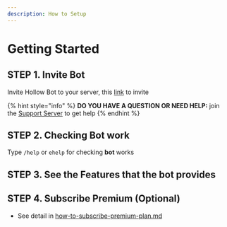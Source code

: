 ```yaml
---
description: How to Setup
---
```


# Getting Started

## STEP 1. Invite Bot

Invite Hollow Bot to your server, this [link](https://top.gg/bot/887757121830141963) to invite

{% hint style="info" %}
**DO YOU HAVE A QUESTION OR NEED HELP:** join the [Support Server](https://discord.gg/ActtuYWMfZ) to get help
{% endhint %}

## STEP 2. Checking Bot work

Type `/help` or `ehelp` for checking **bot** works

## STEP 3. See the Features that the bot provides

## STEP 4. Subscribe Premium (Optional)

* See detail in [how-to-subscribe-premium-plan.md](how-to-subscribe-premium-plan.md "mention")&#x20;

